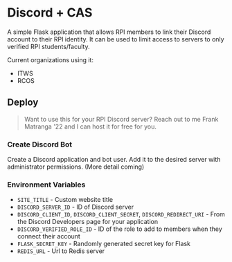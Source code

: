 # Discord + CAS

A simple Flask application that allows RPI members to link their Discord account to their RPI identity. It can be used to limit access to servers to only verified RPI students/faculty.

Current organizations using it:
- ITWS
- RCOS

## Deploy

> Want to use this for your RPI Discord server? Reach out to me Frank Matranga '22 and I can host it for free for you.

### Create Discord Bot

Create a Discord application and bot user. Add it to the desired server with administrator permissions. (More detail coming)

### Environment Variables
- `SITE_TITLE` - Custom website title
- `DISCORD_SERVER_ID` - ID of Discord server
- `DISCORD_CLIENT_ID`, `DISCORD_CLIENT_SECRET`, `DISCORD_REDIRECT_URI` - From the Discord Developers page for your application
- `DISCORD_VERIFIED_ROLE_ID` - ID of the role to add to members when they connect their account
- `FLASK_SECRET_KEY` - Randomly generated secret key for Flask
- `REDIS_URL` - Url to Redis server
